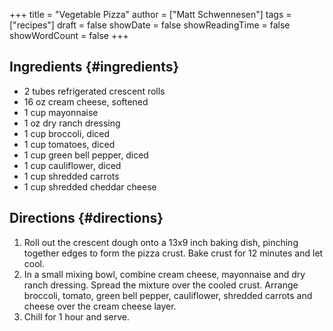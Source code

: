 +++
title = "Vegetable Pizza"
author = ["Matt Schwennesen"]
tags = ["recipes"]
draft = false
showDate = false
showReadingTime = false
showWordCount = false
+++

## Ingredients {#ingredients}

-   2 tubes refrigerated crescent rolls
-   16 oz cream cheese, softened
-   1 cup mayonnaise
-   1 oz dry ranch dressing
-   1 cup broccoli, diced
-   1 cup tomatoes, diced
-   1 cup green bell pepper, diced
-   1 cup cauliflower, diced
-   1 cup shredded carrots
-   1 cup shredded cheddar cheese


## Directions {#directions}

1.  Roll out the crescent dough onto a 13x9 inch baking dish, pinching together
    edges to form the pizza crust. Bake crust for 12 minutes and let cool.
2.  In a small mixing bowl, combine cream cheese, mayonnaise and dry ranch
    dressing. Spread the mixture over the cooled crust. Arrange broccoli, tomato,
    green bell pepper, cauliflower, shredded carrots and cheese over the cream
    cheese layer.
3.  Chill for 1 hour and serve.
